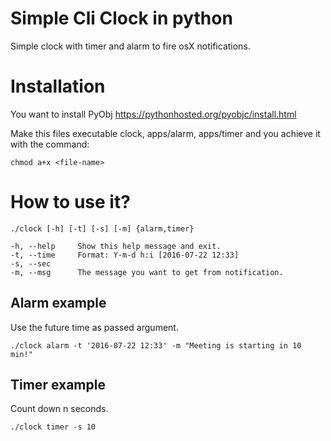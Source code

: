 # Simple Cli Clock in python

Simple clock with timer and alarm to fire osX notifications.

# Installation

You want to install PyObj https://pythonhosted.org/pyobjc/install.html

Make this files executable clock, apps/alarm, apps/timer and you achieve it with the command:

    chmod a+x <file-name>

# How to use it?
    ./clock [-h] [-t] [-s] [-m] {alarm,timer}

    -h, --help     Show this help message and exit.
    -t, --time     Format: Y-m-d h:i [2016-07-22 12:33]
    -s, --sec
    -m, --msg      The message you want to get from notification.

## Alarm example
Use the future time as passed argument.

    ./clock alarm -t '2016-07-22 12:33' -m "Meeting is starting in 10 min!"

## Timer example
Count down n seconds.

    ./clock timer -s 10
